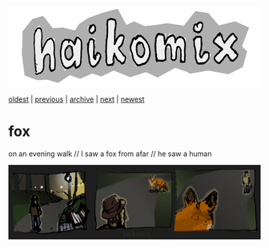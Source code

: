 <p align="center">
<img src="logo.gif" alt="logo" height="160" />
</p>

[oldest](drifting-off.md) | 
[previous](life.md) | 
[archive](ARCHIVE.md) | 
[next](dainties.md) | 
[newest](README.md)

# fox

on an evening walk // I saw a fox from afar // he saw a human

<img src="fox.webp" alt="fox :: on an evening walk // I saw a fox from afar // he saw a human" title="lis :: na wieczornym spacerze // widziałem lisa z daleka // on widział człowieka" />

